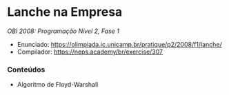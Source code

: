 # Lanche na Empresa
*OBI 2008: Programação Nível 2, Fase 1*

- Enunciado: https://olimpiada.ic.unicamp.br/pratique/p2/2008/f1/lanche/
- Compilador: https://neps.academy/br/exercise/307

### Conteúdos
- Algoritmo de Floyd-Warshall